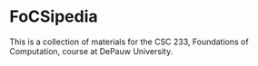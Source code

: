 # FoCSipedia

This is a collection of materials for the CSC 233, Foundations of Computation, course at DePauw University.

```{tableofcontents}
```
